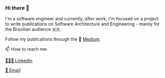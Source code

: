 ### Hi there 👋

I'm a software engineer and currently, after work, I'm focused on a project to write publications on Software Architecture and Engineering - mainly for the Brazilian audience 🇧🇷. 

Follow my publications through the 🧠 [Medium](https://pedromoraisf.medium.com).

📫 How to reach me:

[👨🏽‍💻 Linkedin](https://www.linkedin.com/in/pedromoraisf)

[📧 Email](mailto:pedro.morais1997@gmail.com)
